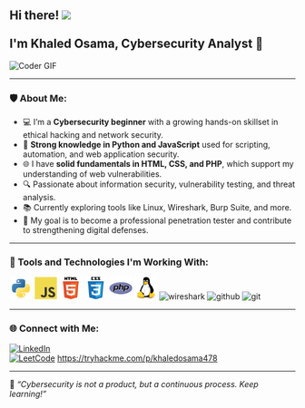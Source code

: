 <h2 align="left">
  <br>Hi there! <img src="https://user-images.githubusercontent.com/42378118/110234147-e3259600-7f4e-11eb-95be-0c4047144dea.gif" width="30"><br><br> 
I'm Khaled Osama, Cybersecurity Analyst 🔐<br>
</h2>

<img src="https://media.giphy.com/media/SWoSkN6DxTszqIKEqv/giphy.gif" alt="Coder GIF" width="500">

---

### 🛡️ About Me:

- 💻 I’m a **Cybersecurity beginner** with a growing hands-on skillset in ethical hacking and network security.
- 🧠 **Strong knowledge in Python and JavaScript** used for scripting, automation, and web application security.
- 🌐 I have **solid fundamentals in HTML, CSS, and PHP**, which support my understanding of web vulnerabilities.
- 🔍 Passionate about information security, vulnerability testing, and threat analysis.
- 📚 Currently exploring tools like Linux, Wireshark, Burp Suite, and more.
- 🎯 My goal is to become a professional penetration tester and contribute to strengthening digital defenses.

---

### 🧰 Tools and Technologies I'm Working With:

<p align="left">
  <img src="https://raw.githubusercontent.com/devicons/devicon/master/icons/python/python-original.svg" alt="python" width="40" height="40"/>
  <img src="https://raw.githubusercontent.com/devicons/devicon/master/icons/javascript/javascript-original.svg" alt="javascript" width="40" height="40"/>
  <img src="https://raw.githubusercontent.com/devicons/devicon/master/icons/html5/html5-original-wordmark.svg" alt="html5" width="40" height="40"/>
  <img src="https://raw.githubusercontent.com/devicons/devicon/master/icons/css3/css3-original-wordmark.svg" alt="css3" width="40" height="40"/>
  <img src="https://raw.githubusercontent.com/devicons/devicon/master/icons/php/php-original.svg" alt="php" width="40" height="40"/>
  <img src="https://raw.githubusercontent.com/devicons/devicon/master/icons/linux/linux-original.svg" alt="linux" width="40" height="40"/>
  <img src="https://www.vectorlogo.zone/logos/wireshark/wireshark-icon.svg" alt="wireshark" width="40" height="40"/>
  <img src="https://www.vectorlogo.zone/logos/github/github-icon.svg" alt="github" width="40" height="40"/>
  <img src="https://www.vectorlogo.zone/logos/git-scm/git-scm-icon.svg" alt="git" width="40" height="40"/>
</p>

---

### 🌐 Connect with Me:

[![LinkedIn](https://img.shields.io/badge/-LinkedIn-blue?style=flat-square&logo=linkedin&logoColor=white)](https://www.linkedin.com/in/khaledosama22)  
[![LeetCode](https://img.shields.io/badge/-LeetCode-FFA116?style=flat-square&logo=leetcode&logoColor=white)](https://leetcode.com/u/khaledosama47/)
https://tryhackme.com/p/khaledosama478

---

🧠 *“Cybersecurity is not a product, but a continuous process. Keep learning!”*
